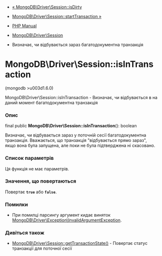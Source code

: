 - [«
MongoDB\Driver\Session::isDirty](mongodb-driver-session.isdirty.md)
- [MongoDB\Driver\Session::startTransaction
»](mongodb-driver-session.starttransaction.md)

- [PHP Manual](index.md)
- [MongoDB\Driver\Session](class.mongodb-driver-session.md)
- Визначає, чи відбувається зараз багатодокументна
транзакція

# MongoDB\Driver\Session::isInTransaction

(mongodb \>u003d1.6.0)

MongoDB\Driver\Session::isInTransaction - Визначає, чи відбувається в
на даний момент багатодокументна транзакція

### Опис

final public **MongoDB\Driver\Session::isInTransaction**(): boolean

Визначає, чи відбувається зараз у поточній сесії
багатодокументна транзакція. Вважається, що транзакція "відбувається прямо
зараз", якщо вона була запущена, але поки не була підтверджена ні
скасовано.

### Список параметрів

Ця функція не має параметрів.

### Значення, що повертаються

Повертає **`true`** або **`false`**.

### Помилки

- При помилці парсингу аргумент кидає виняток
[MongoDB\Driver\Exception\InvalidArgumentException](class.mongodb-driver-exception-invalidargumentexception.md).

### Дивіться також

- [MongoDB\Driver\Session::getTransactionState()](mongodb-driver-session.gettransactionstate.md) -
Повертає статус транзакції для поточної сесії
